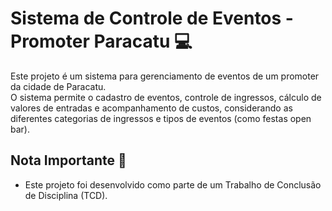 # Sistema de Controle de Eventos - Promoter Paracatu :computer:

Este projeto é um sistema para gerenciamento de eventos de um promoter da cidade de Paracatu.    
O sistema permite o cadastro de eventos, controle de ingressos, cálculo de valores de entradas e acompanhamento de custos, considerando as diferentes categorias de ingressos e tipos de eventos (como festas open bar).

## Nota Importante 🚨

- Este projeto foi desenvolvido como parte de um Trabalho de Conclusão de Disciplina (TCD).



